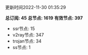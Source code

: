 更新时间2022-11-30 01:35:29

**总订阅: 45**
**总节点: 1619**
**有效节点: 397**
- ssr节点: 15
- v2ray节点: 347
- trojan节点: 34
- ss节点: 1
